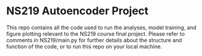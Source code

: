 # NS219 Autoencoder Project

This repo contains all the code used to run the analyses, model training, and figure plotting relevant to the NS219 course final project. Please refer to comments in NS219/main.py for further details about the structure and function of the code, or to run this repo on your local machine.

